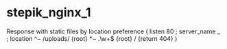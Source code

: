 # stepik_nginx_1
Response with static files by location preference ( listen 80 ; server_name _ ; location ^~ /uploads/ {root} *~ \.\w+$ {root} / {return 404} )
